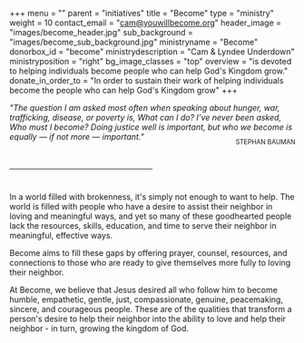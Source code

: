 +++
menu = ""
parent = "initiatives"
title = "Become"
type = "ministry"
weight = 10
contact_email = "cam@youwillbecome.org"
header_image = "images/become_header.jpg"
sub_background = "images/become_sub_background.jpg"
ministryname = "Become"
donorbox_id = "become"
ministrydescription = "Cam & Lyndee Underdown"
ministryposition = "right"
bg_image_classes = "top"
overview = "is devoted to helping individuals become people who can help God's Kingdom grow."
donate_in_order_to = "In order to sustain their work of helping individuals become the people who can help God's Kingdom grow"
+++

<em>"The question I am asked most often when speaking about hunger, war, trafficking, disease, or poverty is, What can I do? I’ve never been asked, Who must I become? Doing justice well is important, but who we become is equally — if not more — important."</em>

<p style="text-align: right; text-transform: uppercase; font-size: 0.8em; margin-top: -20px;">Stephan Bauman</p>

<hr style="text-align: center; width:50%; margin-top: 40px; margin-bottom: 40px;" />

In a world filled with brokenness, it's simply not enough to want to help. The world is filled with people who have a desire to assist their neighbor in loving and meaningful ways, and yet so many of these goodhearted people lack the resources, skills, education, and time to serve their neighbor in meaningful, effective ways.

Become aims to fill these gaps by offering prayer, counsel, resources, and connections to those who are ready to give themselves more fully to loving their neighbor.

At Become, we believe that Jesus desired all who follow him to become humble, empathetic, gentle, just, compassionate, genuine, peacemaking, sincere, and courageous people. These are of the qualities that transform a person's desire to help their neighbor into the ability to love and help their neighbor - in turn, growing the kingdom of God.